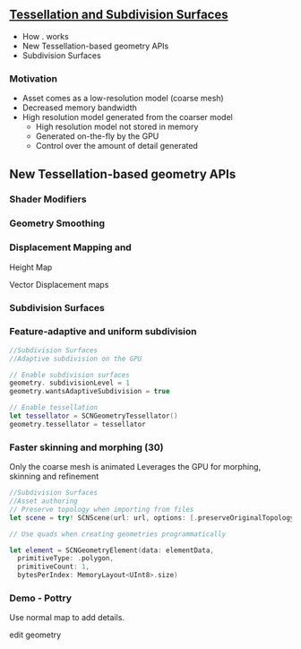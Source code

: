 ## [Tessellation and Subdivision Surfaces](2017-604-2-tessellation-and-subdivision-surfaces.md)




* How . works
* New Tessellation-based geometry APIs
* Subdivision Surfaces


### Motivation

* Asset comes as a low-resolution model (coarse mesh)
* Decreased memory bandwidth
* High resolution model generated from the coarser model
  * High resolution model not stored in memory
  * Generated on-the-fly by the GPU
  * Control over the amount of detail generated


## New Tessellation-based geometry APIs

### Shader Modifiers

### Geometry Smoothing

### Displacement Mapping and

Height Map


Vector Displacement maps



### Subdivision Surfaces


### Feature-adaptive and uniform subdivision


```swift
//Subdivision Surfaces
//Adaptive subdivision on the GPU

// Enable subdivision surfaces
geometry. subdivisionLevel = 1
geometry.wantsAdaptiveSubdivision = true

// Enable tessellation
let tessellator = SCNGeometryTessellator()
geometry.tessellator = tessellator
```

<!-- ### Subdivision Surfaces -->

### Faster skinning and morphing (30)

Only the coarse mesh is animated
Leverages the GPU for morphing, skinning and refinement


```swift
//Subdivision Surfaces
//Asset authoring
// Preserve topology when importing from files
let scene = try! SCNScene(url: url, options: [.preserveOriginalTopology: true])

// Use quads when creating geometries programmatically

let element = SCNGeometryElement(data: elementData,
  primitiveType: .polygon,
  primitiveCount: 1,
  bytesPerIndex: MemoryLayout<UInt8>.size)

```


### Demo - Pottry

Use normal map to add details.

edit geometry
